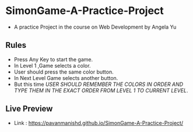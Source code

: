 # SimonGame-A-Practice-Project
- A practice Project in the course on Web Development by Angela Yu

## Rules
- Press Any Key to start the game.
- In Level 1 ,Game selects a color.
- User should press the same color button.
- In Next Level Game selects another button.
- But this time *USER SHOULD REMEMBER THE COLORS IN ORDER AND TYPE THEM IN THE EXACT ORDER FROM LEVEL 1 TO CURRENT LEVEL*.

## Live Preview
- Link : https://pavanmanishd.github.io/SimonGame-A-Practice-Project/
